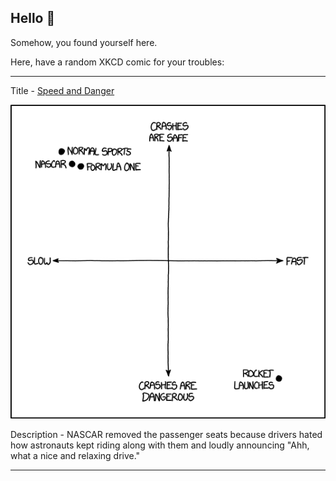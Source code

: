 ## Hello 👀

Somehow, you found yourself here.

Here, have a random XKCD comic for your troubles:

-----------------------------------

Title - [Speed and Danger](https://xkcd.com/1701)

![Speed and Danger](./random_comic.png)

Description - NASCAR removed the passenger seats because drivers hated how astronauts kept riding along with them and loudly announcing "Ahh, what a nice and relaxing drive."

-----------------------------------